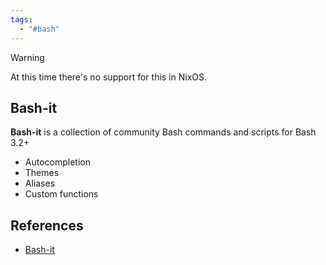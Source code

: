 ```yaml
---
tags:
  - "#bash"
---
```

> [!Warning]
> At this time there's no support for this in NixOS.

## Bash-it

**Bash-it** is a collection of community Bash commands and scripts for Bash 3.2+

- Autocompletion
- Themes
- Aliases
- Custom functions

## References

- [Bash-it](https://github.com/Bash-it/bash-it)
